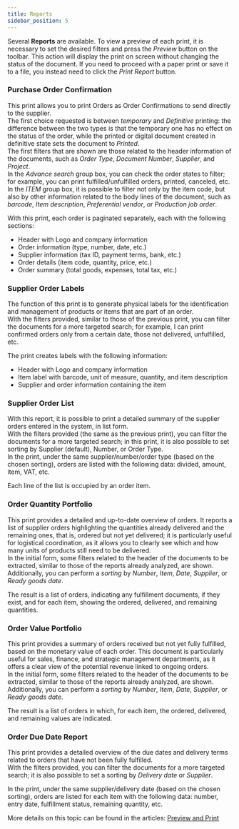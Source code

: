 ```yaml
---
title: Reports
sidebar_position: 5
---
```


Several **Reports** are available. To view a preview of each print, it is necessary to set the desired filters and press the *Preview* button on the toolbar. This action will display the print on screen without changing the status of the document. If you need to proceed with a paper print or save it to a file, you instead need to click the *Print Report* button.

### Purchase Order Confirmation 

This print allows you to print Orders as Order Confirmations to send directly to the supplier.          
The first choice requested is between *temporary* and *Definitive* printing: the difference between the two types is that the temporary one has no effect on the status of the order, while the printed or digital document created in definitive state sets the document to *Printed*.     
The first filters that are shown are those related to the header information of the documents, such as *Order Type*, *Document Number*, *Supplier*, and *Project*.   
In the *Advance search* group box, you can check the order states to filter; for example, you can print fulfilled/unfulfilled orders, printed, canceled, etc.   
In the *ITEM* group box, it is possible to filter not only by the item code, but also by other information related to the body lines of the document, such as *barcode*, *Item description*, *Preferential vendor*, or *Production job order*.    

With this print, each order is paginated separately, each with the following sections:
- Header with Logo and company information
- Order information (type, number, date, etc.)
- Supplier information (tax ID, payment terms, bank, etc.)
- Order details (item code, quantity, price, etc.)
- Order summary (total goods, expenses, total tax, etc.)


### Supplier Order Labels

The function of this print is to generate physical labels for the identification and management of products or items that are part of an order.      
With the filters provided, similar to those of the previous print, you can filter the documents for a more targeted search; for example, I can print confirmed orders only from a certain date, those not delivered, unfulfilled, etc.       

The print creates labels with the following information: 
- Header with Logo and company information
- Item label with barcode, unit of measure, quantity, and item description
- Supplier and order information containing the item


### Supplier Order List 

With this report, it is possible to print a detailed summary of the supplier orders entered in the system, in list form.     
With the filters provided (the same as the previous print), you can filter the documents for a more targeted search; in this print, it is also possible to set sorting by Supplier (default), Number, or Order Type.       
In the print, under the same supplier/number/order type (based on the chosen sorting), orders are listed with the following data: divided, amount, item, VAT, etc.         

Each line of the list is occupied by an order item. 


### Order Quantity Portfolio 

This print provides a detailed and up-to-date overview of orders. It reports a list of supplier orders highlighting the quantities already delivered and the remaining ones, that is, ordered but not yet delivered; it is particularly useful for logistical coordination, as it allows you to clearly see which and how many units of products still need to be delivered.       
In the initial form, some filters related to the header of the documents to be extracted, similar to those of the reports already analyzed, are shown. Additionally, you can perform a *sorting* by *Number*, *Item*, *Date*, *Supplier*, or *Ready goods date*.   

The result is a list of orders, indicating any fulfillment documents, if they exist, and for each item, showing the ordered, delivered, and remaining quantities.      


### Order Value Portfolio 

This print provides a summary of orders received but not yet fully fulfilled, based on the monetary value of each order. This document is particularly useful for sales, finance, and strategic management departments, as it offers a clear view of the potential revenue linked to ongoing orders.      
In the initial form, some filters related to the header of the documents to be extracted, similar to those of the reports already analyzed, are shown. Additionally, you can perform a *sorting* by *Number*, *Item*, *Date*, *Supplier*, or *Ready goods date*.   

The result is a list of orders in which, for each item, the ordered, delivered, and remaining values are indicated.       


### Order Due Date Report 

This print provides a detailed overview of the due dates and delivery terms related to orders that have not been fully fulfilled.      
With the filters provided, you can filter the documents for a more targeted search; it is also possible to set a sorting by *Delivery date* or *Supplier*.       

In the print, under the same supplier/delivery date (based on the chosen sorting), orders are listed for each item with the following data: number, entry date, fulfillment status, remaining quantity, etc.      


More details on this topic can be found in the articles: [Preview and Print](/docs/guide/common/operations-with-data/reports)